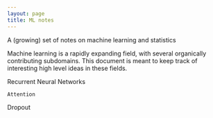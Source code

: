 ```yaml
---
layout: page
title: ML notes
---
```


<p class="message">
  A (growing) set of notes on machine learning and statistics
</p>

Machine learning is a rapidly expanding field, with several organically contributing subdomains. This document is meant to keep track of interesting high level ideas in these fields. 

Recurrent Neural Networks

`Attention`

Dropout
